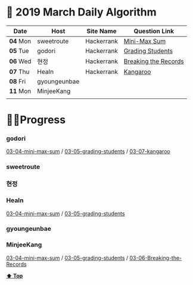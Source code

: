 # 🌿 2019 March Daily Algorithm


| Date          | Host         | Site Name  | Question Link                                                              |
| ------------- | ------------ | ---------- | -------------------------------------------------------------------------- |
| **04** Mon    | sweetroute   | Hackerrank | [Mini-Max Sum](https://www.hackerrank.com/challenges/mini-max-sum/problem) |
| **05** Tue    | godori       | Hackerrank | [Grading Students](https://www.hackerrank.com/challenges/grading/problem)  |
| **06** Wed    | 현정         | Hackerrank  | [Breaking the Records](https://www.hackerrank.com/challenges/breaking-best-and-worst-records/problem)|
| **07** Thu    | HeaIn        | Hackerrank | [Kangaroo](https://www.hackerrank.com/challenges/kangaroo/problem) |
| **08** Fri    | gyoungeunbae |            |  |
| **11** Mon    | MinjeeKang   |            |  |
|               |              |            |  |


#  👩‍💻Progress

### godori 
[03-04-mini-max-sum](https://github.com/godori/today-algorithm/blob/master/03-04-mini-max-sum.py)
/ [03-05-grading-students](https://github.com/godori/today-algorithm/blob/master/03-05-grading-students.py)
/ [03-07-kangaroo](https://github.com/godori/today-algorithm/blob/master/03-07-kangaroo.py)
### sweetroute
### 현정
### HeaIn
[03-04-mini-max-sum](https://github.com/HeaIn/TodayAlgorithm/blob/master/0304MinMaxSum.java)
/ [03-05-grading-students](https://github.com/HeaIn/TodayAlgorithm/blob/master/0305GradingStudents.java)
### gyoungeunbae
### MinjeeKang
[03-04-mini-max-sum](https://github.com/MinjeeKang/devSkill/blob/master/todayAlgorithm/0304_javascriptNodeJS_MiniMaxSum.txt)
/ [03-05-grading-students](https://github.com/MinjeeKang/devSkill/blob/master/todayAlgorithm/0305_javascriptNodeJS_Grading%20Students.txt) / [03-06-Breaking-the-Records](https://github.com/MinjeeKang/devSkill/blob/master/todayAlgorithm/0306_javascriptNodeJS_BreakingtheRecords.txt)


**[⬆ Top](#)**
